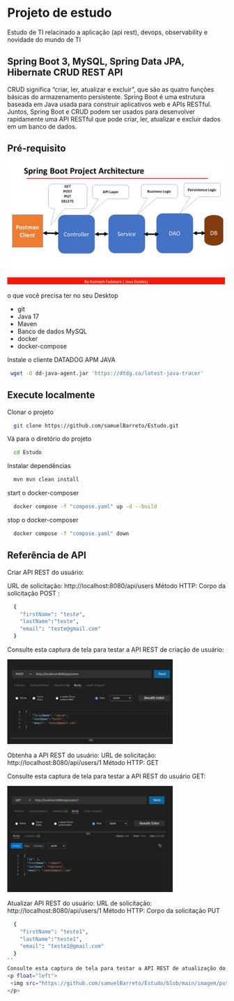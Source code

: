 
# Projeto de estudo 

Estudo de TI relacinado a aplicação (api rest), devops, observability e novidade do mundo de TI



## Spring Boot 3, MySQL, Spring Data JPA, Hibernate CRUD REST API 

CRUD significa “criar, ler, atualizar e excluir”, que são as quatro funções básicas do armazenamento persistente. Spring Boot é uma estrutura baseada em Java usada para construir aplicativos web e APIs RESTful. Juntos, Spring Boot e CRUD podem ser usados ​​para desenvolver rapidamente uma API RESTful que pode criar, ler, atualizar e excluir dados em um banco de dados.


## Pré-requisito

<p float="left">
    <img src="https://github.com/samuelBarreto/Estudo/blob/main/imagem/Spring%20Boot%20Project%20Structure.PNG" width="500" />
</p>

 o que você precisa ter no seu Desktop 
   
   - git
   - Java 17 
   - Maven
   - Banco de dados MySQL
   - docker
   - docker-compose

 Instale o cliente DATADOG APM JAVA 

 ```bash
  wget -O dd-java-agent.jar 'https://dtdg.co/latest-java-tracer'
 ```

## Execute localmente

Clonar o projeto

```bash
  git clone https://github.com/samuelBarreto/Estudo.git
```

Vá para o diretório do projeto

```bash
  cd Estudo
```

Instalar dependências

```bash
  mvn mvn clean install
```

start o docker-composer

```bash
  docker compose -f "compose.yaml" up -d --build
```
stop o docker-composer

```bash
  docker compose -f "compose.yaml" down
```



## Referência de API

Criar API REST do usuário:

URL de solicitação:  http://localhost:8080/api/users
Método HTTP: Corpo da solicitação POST :
```bash
  {
    "firstName": "teste",
    "lastName":"teste",
    "email": "teste@gmail.com"
  }
```
Consulte esta captura de tela para testar a API REST de criação de usuário:

<p float="left">
 <img src="https://github.com/samuelBarreto/Estudo/blob/main/imagem/post_user.png" width="380" />
</p>

Obtenha a API REST do usuário:
URL de solicitação:  http://localhost:8080/api/users/1
Método HTTP: GET

Consulte esta captura de tela para testar a API REST do usuário GET:

<p float="left">
 <img src="https://github.com/samuelBarreto/Estudo/blob/main/imagem/get_user_1.png" width="380" />
</p>

Atualizar API REST do usuário:
URL de solicitação:  http://localhost:8080/api/users/1
Método HTTP:  Corpo da solicitação PUT

```bash
  {
    "firstName": "teste1",
    "lastName":"teste1",
    "email": "teste1@gmail.com"
  }
``
Consulte esta captura de tela para testar a API REST de atualização do usuário:
<p float="left">
 <img src="https://github.com/samuelBarreto/Estudo/blob/main/imagem/put_user_1.png" width="380" />
</p>